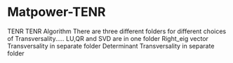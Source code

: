 # Matpower-TENR
TENR 
TENR Algorithm
There are three different folders for different choices of Transversality.....
LU,QR and SVD are in one folder
Right_eig vector Transversality in separate folder
Determinant Transversality in separate folder
